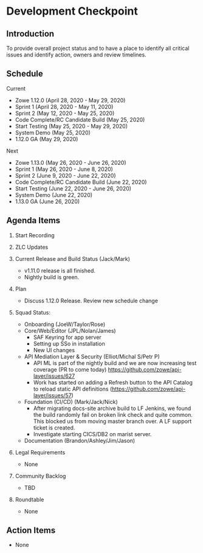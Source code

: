 # Development Checkpoint

Introduction
------------
To provide overall project status and to have a place to identify all critical issues and identify action, owners and review timelines.

Schedule
--------

Current
- Zowe 1.12.0 (April 28, 2020 - May 29, 2020)
 - Sprint 1 (April 28, 2020 - May 11, 2020)
 - Sprint 2 (May 12, 2020 - May 25, 2020)
 - Code Complete/RC Candidate Build (May 25, 2020)
 - Start Testing (May 25, 2020 - May 29, 2020)
 - System Demo (May 25, 2020)
- 1.12.0 GA (May 29, 2020)

Next
- Zowe 1.13.0 (May 26, 2020 - June 26, 2020)
 - Sprint 1 (May 26, 2020 - June 8, 2020)
 - Sprint 2 (June 9, 2020 - June 22, 2020)
 - Code Complete/RC Candidate Build  (June 22, 2020)
 - Start Testing (June 22, 2020 - June 26, 2020)
 - System Demo (June 22, 2020)
- 1.13.0 GA (June 26, 2020)


Agenda Items
------------
1. Start Recording
2. ZLC Updates
3. Current Release and Build Status (Jack/Mark)
   - v1.11.0 release is all finished.
   - Nightly build is green.
4. Plan
     - Discuss 1.12.0 Release. Review new schedule change
5. Squad Status:
    - Onboarding (JoeW/Taylor/Rose)
    - Core/Web/Editor (JPL/Nolan/James)
      - SAF Keyring for app server
      - Setting up SSo in installation 
      - New UI changes
    - API Mediation Layer & Security (Elliot/Michal S/Petr P)
      - API ML is part of the nightly build and we are now increasing test coverage (PR to come today) https://github.com/zowe/api-layer/issues/627
      - Work has started on adding a Refresh button to the API Catalog to reload static API definitions (https://github.com/zowe/api-layer/issues/57)
    - Foundation (CI/CD) (Mark/Jack/Nick)
      - After migrating docs-site archive build to LF Jenkins, we found the build randomly fail on broken link check and quite common. This blocked us from moving master branch over. A LF support ticket is created.
      - Investigate starting CICS/DB2 on marist server.
    - Documentation (Brandon/Ashley/Jim/Jason)

6. Legal Requirements
    - None

7. Community Backlog
    - TBD
8. Roundtable
    - None

Action Items
------------
- None

